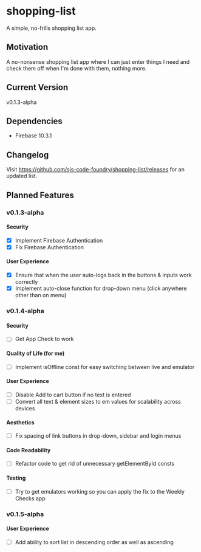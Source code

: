 # shopping-list
A simple, no-frills shopping list app.
## Motivation
A no-nonsense shopping list app where I can just enter things I need and check them off when I'm done with them, nothing more.
## Current Version
v0.1.3-alpha
## Dependencies
- Firebase 10.3.1
## Changelog
Visit https://github.com/sjs-code-foundry/shopping-list/releases for an updated list.
## Planned Features
### v0.1.3-alpha
#### Security
- [x] Implement Firebase Authentication
- [x] Fix Firebase Authentication
#### User Experience
- [x] Ensure that when the user auto-logs back in the buttons & inputs work correctly
- [x] Implement auto-close function for drop-down menu (click anywhere other than on menu)
### v0.1.4-alpha
#### Security
- [ ] Get App Check to work
#### Quality of Life (for me)
- [ ] Implement isOffline const for easy switching between live and emulator
#### User Experience
- [ ] Disable Add to cart button if no text is entered
- [ ] Convert all text & element sizes to em values for scalability across devices
#### Aesthetics
- [ ] Fix spacing of link buttons in drop-down, sidebar and login menus
#### Code Readability
- [ ] Refactor code to get rid of unnecessary getElementById consts
#### Testing
- [ ] Try to get emulators working so you can apply the fix to the Weekly Checks app
### v0.1.5-alpha
#### User Experience
- [ ] Add ability to sort list in descending order as well as ascending
